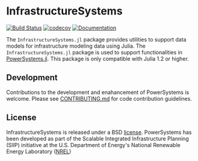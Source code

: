 # InfrastructureSystems

[![Build Status](https://travis-ci.com/NREL/InfrastructureSystems.jl.svg?branch=master)](https://travis-ci.com/NREL/InfrastructureSystems.jl)
[![codecov](https://codecov.io/gh/NREL/InfrastructureSystems.jl/branch/master/graph/badge.svg)](https://codecov.io/gh/NREL/InfrastructureSystems.jl)
[![Documentation](https://github.com/NREL/InfrastructureSystems.jl/workflows/Documentation/badge.svg)](https://nrel.github.io/InfrastructureSystems.jl/latest/)

The `InfrastructureSystems.jl` package provides utilities to support data models for infrastructure modeling data using Julia. The `InfrastructureSystems.jl` package is used to support functionalities in [PowerSystems.jl](https://github.com/NREL/PowerSystems.jl). This package is only compatible with Julia 1.2 or higher.

## Development

Contributions to the development and enahancement of PowerSystems is welcome. Please see [CONTRIBUTING.md](https://github.com/NREL/InfrastructureSystems.jl/blob/master/CONTRIBUTING.md) for code contribution guidelines.

## License

InfrastructureSystems is released under a BSD [license](https://github.com/NREL/InfrastructureSystems.jl/blob/master/LICENSE). PowerSystems has been developed as part of the Scalable Integrated Infrastructure Planning (SIIP)
initiative at the U.S. Department of Energy's National Renewable Energy Laboratory ([NREL](https://www.nrel.gov/))
